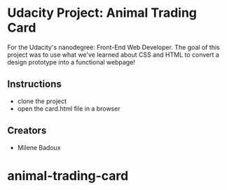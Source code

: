 # Udacity Project: Animal Trading Card
For the Udacity's nanodegree: Front-End Web Developer.
The goal of this project was to use what we've learned about CSS and HTML to convert a design prototype into a functional webpage!

## Instructions

* clone the project
* open the card.html file in a browser

## Creators

* Milene Badoux
# animal-trading-card
